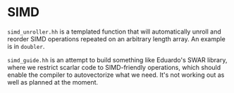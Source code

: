# SIMD

`simd_unroller.hh` is a templated function that will automatically unroll and reorder SIMD operations repeated on an arbitrary length array. An example is in `doubler`.

`simd_guide.hh` is an attempt to build something like Eduardo's SWAR library, where we restrict scarlar code to SIMD-friendly operations, which should enable the compiler to autovectorize what we need. It's not working out as well as planned at the moment.